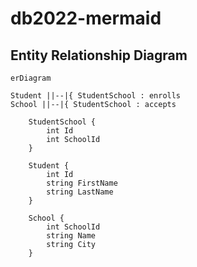 # db2022-mermaid

## Entity Relationship Diagram

```mermaid
erDiagram
        
Student ||--|{ StudentSchool : enrolls
School ||--|{ StudentSchool : accepts

    StudentSchool {
        int Id
        int SchoolId
    }
    
    Student {
        int Id
        string FirstName
        string LastName
    }
    
    School {
        int SchoolId
        string Name
        string City
    }
    
```
